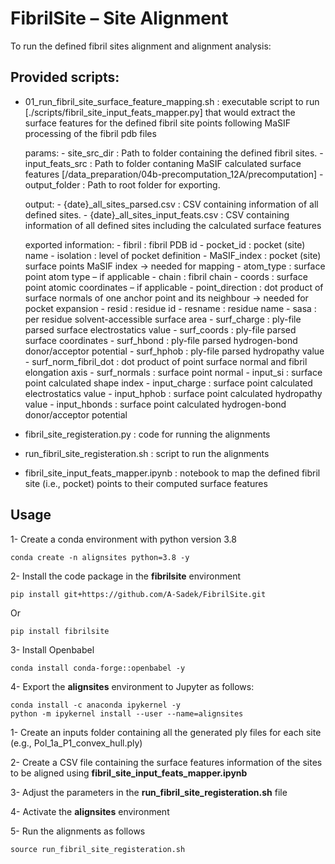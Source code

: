# FibrilSite  – Site Alignment
To run the defined fibril sites alignment and alignment analysis:

## Provided scripts:
- 01_run_fibril_site_surface_feature_mapping.sh : 
    executable script to run [./scripts/fibril_site_input_feats_mapper.py] that would extract the surface features for the defined fibril site points following MaSIF processing of the fibril pdb files
    
    params:
        - site_src_dir    : Path to folder containing the defined fibril sites.
        - input_feats_src : Path to folder contaning MaSIF calculated surface features [/data_preparation/04b-precomputation_12A/precomputation]
        - output_folder   : Path to root folder for exporting.

    output:
        - {date}_all_sites_parsed.csv      : CSV containing information of all defined sites.
        - {date}_all_sites_input_feats.csv : CSV containing information of all defined sites including the calculated surface features
    
    exported information:
        - fibril               : fibril PDB id
        - pocket_id            : pocket (site) name
        - isolation            : level of pocket definition
        - MaSIF_index          : pocket (site) surface points MaSIF index -> needed for mapping 
        - atom_type            : surface point atom type – if applicable
        - chain                : fibril chain
        - coords               : surface point atomic coordinates – if applicable
        - point_direction      : dot product of surface normals of one anchor point and its neighbour -> needed for pocket expansion
        - resid                : residue id
        - resname              : residue name
        - sasa                 : per residue solvent-accessible surface area
        - surf_charge          : ply-file parsed surface electrostatics value
        - surf_coords          : ply-file parsed surface coordinates
        - surf_hbond           : ply-file parsed hydrogen-bond donor/acceptor potential 
        - surf_hphob           : ply-file parsed hydropathy value
        - surf_norm_fibril_dot : dot product of point surface normal and fibril elongation axis
        - surf_normals         : surface point normal
        - input_si             : surface point calculated shape index
        - input_charge         : surface point calculated electrostatics value
        - input_hphob          : surface point calculated hydropathy value
        - input_hbonds         : surface point calculated hydrogen-bond donor/acceptor potential 





 - fibril_site_registeration.py     : code for running the alignments
 - run_fibril_site_registeration.sh : script to run the alignments
 - fibril_site_input_feats_mapper.ipynb : notebook to map the defined fibril site (i.e., pocket) points to their computed surface features

## Usage
1- Create a conda environment with python version 3.8
    
    conda create -n alignsites python=3.8 -y

2- Install the code package in the **fibrilsite** environment 

    pip install git+https://github.com/A-Sadek/FibrilSite.git

Or

    pip install fibrilsite

3- Install Openbabel

    conda install conda-forge::openbabel -y
    
4- Export the **alignsites** environment to Jupyter as follows:

    conda install -c anaconda ipykernel -y
    python -m ipykernel install --user --name=alignsites
 



1- Create an inputs folder containing all the generated ply files for each site (e.g., Pol_1a_P1_convex_hull.ply)

2- Create a CSV file containing the surface features information of the sites to be aligned using **fibril_site_input_feats_mapper.ipynb**

3- Adjust the parameters in the **run_fibril_site_registeration.sh** file

4- Activate the **alignsites** environment

5- Run the alignments as follows 
    
    source run_fibril_site_registeration.sh

